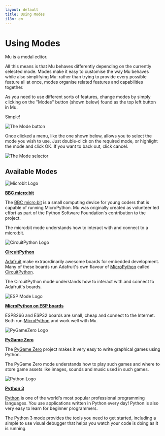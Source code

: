 ```yaml
---
layout: default
title: Using Modes 
i18n: en
---
```


# Using Modes

Mu is a modal editor.

All this means is that Mu behaves differently depending on the currently
selected mode. Modes make it easy to customise the way Mu behaves while also
simplifying Mu: rather than trying to provide every possible feature all at
once, modes organise related features and capabilities together.

As you need to use different sorts of features, change modes by simply clicking
on the "Modes" button (shown below) found as the top left button in Mu.

Simple!

<div class="row">
  <img src="/img/en/tutorials/mode_button.png" alt="The Mode button" class="img-responsive center-block img-rounded movie"/>
  <br/>
</div>

Once clicked a menu, like the one shown below, allows you to select the mode
you wish to use. Just double-click on the required mode, or highlight the mode
and click OK. If you want to back out, click cancel.

<div class="row">
  <img src="/img/en/tutorials/mode_selector1-1.png" alt="The Mode selector" class="img-responsive center-block img-rounded"/>
  <br/>
</div>

## Available Modes

<div class="row">
    <div class="col-md-1">
      <img src="/img/en/tutorials/microbit_logo.png" alt="Microbit Logo" class="img-responsive center-block img-rounded"/>
    </div>
    <div class="col-md-11">
    <p><strong><a href="microbit">BBC micro:bit</a></strong></p>
    <p>The <a href="http://microbit.org/">BBC micro:bit</a> is a small
    computing device for young coders that is capable of running MicroPython.
    Mu was originally created as volunteer led effort as part of the Python
    Software Foundation's contribution to the project.</p>
    <p>The micro:bit mode understands how to interact with and connect to
    a micro:bit.</p>
    </div>
</div>
<div class="row">
    <div class="col-md-1">
      <img src="/img/en/tutorials/circuitpython.png" alt="CircuitPython Logo" class="img-responsive center-block img-rounded"/>
    </div>
    <div class="col-md-11">
    <p><strong><a href="circuitpython">CircuitPython</a></strong></p>
    <p><a href="https://adafruit.com/">Adafruit</a> make extraordinarily
    awesome boards for embedded development. Many of these boards run
    Adafruit's own flavour of <a href="http://micropython.org/">MicroPython</a>
    called <a href="https://www.adafruit.com/circuitpython">CircuitPython</a>.</p>
    <p>The CircuitPython mode understands how to interact with and connect to
    Adafruit's boards.</p>
    </div>
</div>
<div class="row">
    <div class="col-md-1">
      <img src="/img/en/tutorials/esp.png" alt="ESP Mode Logo" class="img-responsive center-block img-rounded"/>
    </div>
    <div class="col-md-11">
    <p><strong><a href="esp">MicroPython on ESP boards</a></strong></p>
    <p>ESP8266 and ESP32 boards are small, cheap and connect to the Internet. 
    Both run <a href="https://micropython.org/">MicroPython</a> and work 
    well with Mu.</p>
    </div>
</div>
<div class="row">
    <div class="col-md-1">
      <img src="/img/en/tutorials/pygamezero_logo.png" alt="PyGameZero Logo" class="img-responsive center-block img-rounded"/>
    </div>
    <div class="col-md-11">
    <p><strong><a href="pgzero">PyGame Zero</a></strong></p>
    <p>The <a href="https://pygame-zero.readthedocs.io/en/stable/">PyGame Zero</a>
    project makes it very easy to write graphical games using Python.</p>
    <p>The PyGame Zero mode understands how to play such games and where to
    store game assets like images, sounds and music used in such games.</p>
    </div>
</div>
<div class="row">
    <div class="col-md-1">
      <img src="/img/en/tutorials/python_logo.png" alt="Python Logo" class="img-responsive center-block img-rounded"/>
    </div>
    <div class="col-md-11">
    <p><strong><a href="python">Python 3</a></strong></p>
    <p><a href="http://python.org/">Python</a> is one of the world's most
    popular professional programming
    languages. You use applications written in Python every day! Python is also
    very easy to learn for beginner programmers.</p>
    <p>The Python 3 mode provides the tools you need to get started, including
    a simple to use visual debugger that helps you watch your code is doing
    as it is running.</p>
    </div>
</div>
